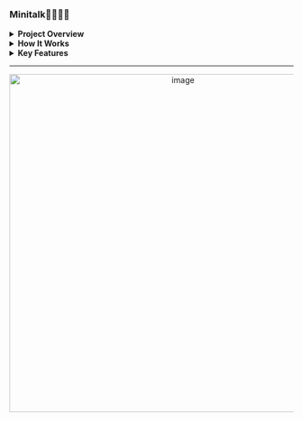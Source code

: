 
### Minitalk💬💬💬💬
<details> 
 <summary><strong>Project Overview</strong></summary><br>

  The **minitalk** project involves creating a simple communication program where a **client** and **server** interact via signals. The **server** must be started first and will print its **PID** (Process ID) to the console. The **client** will take two parameters:

  1. The **server's PID**.
  2. The **string** to send to the server.

  Once the client sends the string, the server will quickly display the received string, using signal-based communication.
  
</details>
<details>  <summary><strong> How It Works </strong></summary><br>

1. **Server**: 
   - Starts and prints its **PID**.
   - Waits for the string to be sent by the client.

2. **Client**:
   - Takes the **PID** of the server and the message string.
   - Sends the string to the server by transmitting each bit as a signal.
   - The server decodes the signals to reconstruct the string and prints it.
</details>
<details>  <summary><strong> Key Features </strong></summary><br>
 -Signal-based Communication: Uses SIGUSR1 and SIGUSR2 signals to send data. <br>
- Efficiency: The server processes the signals quickly to display the received string.
</details>
  
---







<p align="center">
  <img src="https://github.com/user-attachments/assets/1b44f461-4894-48ff-a1ac-b27d8b3eb539" width="600" alt="image" style="transition: transform 0.3s ease-in-out;"/>
</p>




